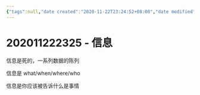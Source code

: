 ```yaml
---
{"tags":null,"date created":"2020-11-22T23:24:52+08:00","date modified":"2024-04-08T18:34:44+08:00","dg-publish":true,"permalink":"/阅读/卡片盒笔记法/202011222325 - 信息/","dgPassFrontmatter":true,"noteIcon":"2","created":"2020-11-22T23:24:52+08:00","updated":"2024-04-08T18:34:44+08:00"}
---
```



# 202011222325 - 信息

信息是死的，一系列数据的陈列

信息是 what/when/where/who

信息是你应该被告诉什么是事情
